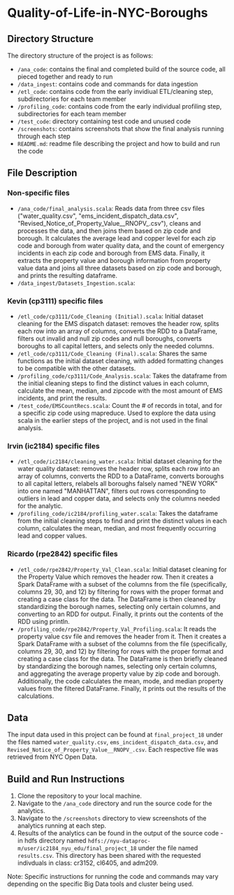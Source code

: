 # Quality-of-Life-in-NYC-Boroughs

## Directory Structure

The directory structure of the project is as follows:

- `/ana_code`: contains the final and completed build of the source code, all pieced together and ready to run
- `/data_ingest`: contains code and commands for data ingestion
- `/etl_code`: contains code from the early invidiual ETL/cleaning step, subdirectories for each team member
- `/profiling_code`: contains code from the early individual profiling step, subdirectories for each team member
- `/test_code`: directory containing test code and unused code
- `/screenshots`: contains screenshots that show the final analysis running through each step
- `README.md`: readme file describing the project and how to build and run the code

## File Description
### Non-specific files
- `/ana_code/final_analysis.scala`: Reads data from three csv files ("water_quality.csv", "ems_incident_dispatch_data.csv", "Revised_Notice_of_Property_Value__RNOPV_.csv"), cleans and processes the data, and then joins them based on zip code and borough. It calculates the average lead and copper level for each zip code and borough from water quality data, and the count of emergency incidents in each zip code and borough from EMS data. Finally, it extracts the property value and borough information from property value data and joins all three datasets based on zip code and borough, and prints the resulting dataframe.
- `/data_ingest/Datasets_Ingestion.scala`: 

### Kevin (cp3111) specific files
- `/etl_code/cp3111/Code_Cleaning (Initial).scala`: Initial dataset cleaning for the EMS dispatch dataset: removes the header row, splits each row into an array of columns, converts the RDD to a DataFrame, filters out invalid and null zip codes and null boroughs, converts boroughs to all capital letters, and selects only the needed columns.
- `/etl_code/cp3111/Code_Cleaning (Final).scala`: Shares the same functions as the initial dataset cleaning, with added formatting changes to be compatible with the other datasets.
- `/profiling_code/cp3111/Code_Analysis.scala`: Takes the dataframe from the initial cleaning steps to find the distinct values in each column, calculate the mean, median, and zipcode with the most amount of EMS incidents, and print the results.
- `/test_code/EMSCountRecs.scala`: Count the # of records in total, and for a specific zip code using mapreduce. Used to explore the data using scala in the earlier steps of the project, and is not used in the final analysis.

### Irvin (ic2184) specific files
- `/etl_code/ic2184/cleaning_water.scala`: Initial dataset cleaning for the water quality dataset: removes the header row, splits each row into an array of columns, converts the RDD to a DataFrame, converts boroughs to all capital letters, relabels all boroughs falsely named "NEW YORK" into one named "MANHATTAN", filters out rows corresponding to outliers in lead and copper data, and selects only the columns needed for the analytic.
- `/profiling_code/ic2184/profiling_water.scala`: Takes the dataframe from the initial cleaning steps to find and print the distinct values in each column, calculates the mean, median, and most frequently occurring lead and copper values.

### Ricardo (rpe2842) specific files
- `/etl_code/rpe2842/Property_Val_Clean.scala`: Initial dataset cleaning for the Property Value which removes the header row. Then it creates a Spark DataFrame with a subset of the columns from the file (specifically, columns 29, 30, and 12) by filtering for rows with the proper format and creating a case class for the data. The DataFrame is then cleaned by standardizing the borough names, selecting only certain columns, and converting to an RDD for output. Finally, it prints out the contents of the RDD using println. 
- `/profiling_code/rpe2842/Property_Val_Profiling.scala`: It reads the property value csv file and removes the header from it. Then it creates a Spark DataFrame with a subset of the columns from the file (specifically, columns 29, 30, and 12) by filtering for rows with the proper format and creating a case class for the data. The DataFrame is then briefly cleaned by standardizing the borough names, selecting only certain columns, and aggregating the average property value by zip code and borough. Additionally, the code calculates the mean, mode, and median property values from the filtered DataFrame. Finally, it prints out the results of the calculations.


## Data
The input data used in this project can be found at `final_project_18` under the files named `water_quality.csv`, `ems_incident_dispatch_data.csv`, and `Revised_Notice_of_Property_Value__RNOPV_.csv`. Each respective file was retrieved from NYC Open Data.

## Build and Run Instructions
1. Clone the repository to your local machine.
2. Navigate to the `/ana_code` directory and run the source code for the analytics.
3. Navigate to the `/screenshots` directory to view screenshots of the analytics running at each step.
4. Results of the analytics can be found in the output of the source code - in hdfs directory named `hdfs://nyu-dataproc-m/user/ic2184_nyu_edu/final_project_18` under the file named `results.csv`. This directory has been shared with the requested indivduals in class: cr3152, cl6405, and adm209.

Note: Specific instructions for running the code and commands may vary depending on the specific Big Data tools and cluster being used.